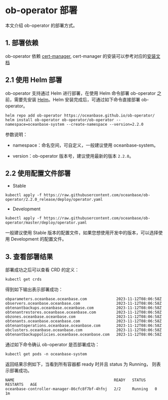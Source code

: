 # ob-operator 部署

本文介绍 ob-operator 的部署方式。

## 1. 部署依赖
ob-operator 依赖 [cert-manager](https://cert-manager.io/docs/), cert-manager 的安装可以参考对应的[安装文档](https://cert-manager.io/docs/installation/)

## 2.1 使用 Helm 部署
ob-operator 支持通过 Helm 进行部署，在使用 Helm 命令部署 ob-operator 之前，需要先安装 [Helm](https://github.com/helm/helm)。Helm 安装完成后，可通过如下命令直接部署 ob-operator。

```shell
helm repo add ob-operator https://oceanbase.github.io/ob-operator/
helm install ob-operator ob-operator/ob-operator --namespace=oceanbase-system --create-namespace --version=2.2.0
```

参数说明：

* namespace：命名空间，可自定义，一般建议使用 oceanbase-system。

* version：ob-operator 版本号，建议使用最新的版本 `2.2.0`。

## 2.2 使用配置文件部署

* Stable
```shell
kubectl apply -f https://raw.githubusercontent.com/oceanbase/ob-operator/2.2.0_release/deploy/operator.yaml
```
* Development
```shell
kubectl apply -f https://raw.githubusercontent.com/oceanbase/ob-operator/master/deploy/operator.yaml
```

一般建议使用 Stable 版本的配置文件，如果您想使用开发中的版本，可以选择使用 Development 的配置文件。


## 3. 查看部署结果

部署成功之后可以查看 CRD 的定义：

```shell
kubectl get crds
```

得到如下输出表示部署成功：

```shell
obparameters.oceanbase.oceanbase.com             2023-11-12T08:06:58Z
observers.oceanbase.oceanbase.com                2023-11-12T08:06:58Z
obtenantbackups.oceanbase.oceanbase.com          2023-11-12T08:06:58Z
obtenantrestores.oceanbase.oceanbase.com         2023-11-12T08:06:58Z
obzones.oceanbase.oceanbase.com                  2023-11-12T08:06:58Z
obtenants.oceanbase.oceanbase.com                2023-11-12T08:06:58Z
obtenantoperations.oceanbase.oceanbase.com       2023-11-12T08:06:58Z
obclusters.oceanbase.oceanbase.com               2023-11-12T08:06:58Z
obtenantbackuppolicies.oceanbase.oceanbase.com   2023-11-12T08:06:58Z
```

通过如下命令确认 ob-operator 是否部署成功：

```shell
kubectl get pods -n oceanbase-system
```

返回结果示例如下，当看到所有容器都 ready 时并且 status 为 Running， 则表示部署成功。

```shell
NAME                                            READY   STATUS    RESTARTS   AGE
oceanbase-controller-manager-86cfc8f7bf-4hfnj   2/2     Running   0          1m
```
